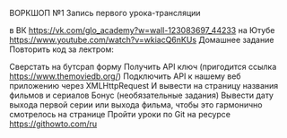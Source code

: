 ВОРКШОП №1
Запись первого урока-трансляции

в ВК https://vk.com/glo_academy?w=wall-123083697_44233
на Ютубе https://www.youtube.com/watch?v=wkiacQ6nKUs
Домашнее задание Повторить код за лектром:

Сверстать на бутсрап форму
Получить API ключ (пригодится ссылка https://www.themoviedb.org/)
Подключить API к нашему веб приложению через XMLHttpRequest
И вывести на страницу названия фильмов и сериалов Бонус (необязательные задания)
Вывести дату выхода первой серии или выхода фильма, чтобы это гармонично смотрелось на странице
Пройти уроки по Git на ресурсе https://githowto.com/ru
